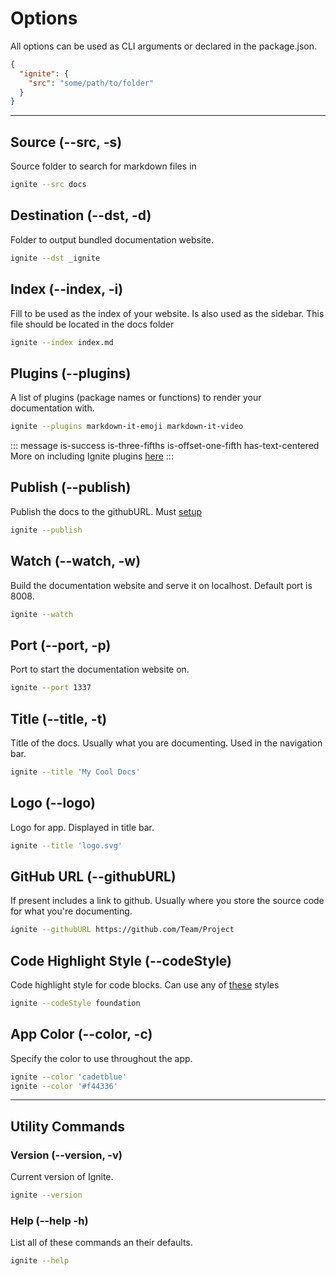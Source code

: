 # Options

All options can be used as CLI arguments or declared in the package.json.

```json
{
  "ignite": {
    "src": "some/path/to/folder"
  }
}
```

---

## Source (--src, -s)

Source folder to search for markdown files in

```bash
ignite --src docs
```

## Destination (--dst, -d)

Folder to output bundled documentation website.

```bash
ignite --dst _ignite
```

## Index (--index, -i)

Fill to be used as the index of your website. Is also used as the sidebar. This file should be located in the docs folder

```bash
ignite --index index.md
```

## Plugins (--plugins)

A list of plugins (package names or functions) to render your documentation with.

```bash
ignite --plugins markdown-it-emoji markdown-it-video
```

::: message is-success is-three-fifths is-offset-one-fifth has-text-centered
More on including Ignite plugins [here](./IgnitePlugins.md#register-plugin)
:::

## Publish (--publish)

Publish the docs to the githubURL. Must [setup](./Publishing.md)

```bash
ignite --publish
```

## Watch (--watch, -w)

Build the documentation website and serve it on localhost. Default port is 8008.

```bash
ignite --watch
```

## Port (--port, -p)

Port to start the documentation website on.

```bash
ignite --port 1337
```

## Title (--title, -t)

Title of the docs. Usually what you are documenting. Used in the navigation bar.

```bash
ignite --title 'My Cool Docs'
```

## Logo (--logo)

Logo for app. Displayed in title bar.

```bash
ignite --title 'logo.svg'
```

## GitHub URL (--githubURL)

If present includes a link to github. Usually where you store the source code for what you're documenting.

```bash
ignite --githubURL https://github.com/Team/Project
```

## Code Highlight Style (--codeStyle)

Code highlight style for code blocks. Can use any of [these](https://github.com/isagalaev/highlight.js/tree/master/src/styles) styles

```bash
ignite --codeStyle foundation
```

## App Color (--color, -c)

Specify the color to use throughout the app.

```bash
ignite --color 'cadetblue'
ignite --color '#f44336'
```

---

## Utility Commands

### Version (--version, -v)

Current version of Ignite.

```bash
ignite --version
```

### Help (--help -h)

List all of these commands an their defaults.

```bash
ignite --help
```
